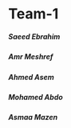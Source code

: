 # Team-1

##### Saeed Ebrahim
##### Amr Meshref
##### Ahmed Asem
##### Mohamed Abdo
##### Asmaa Mazen
